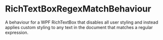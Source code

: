 # RichTextBoxRegexMatchBehaviour
A behaviour for a WPF RichTextBox that disables all user styling and instead applies custom styling to any text in the document that matches a regular expression.
